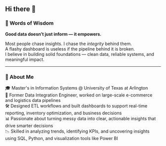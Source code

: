 ## Hi there 👋
### 📜 Words of Wisdom

**Good data doesn’t just inform — it empowers.**

Most people chase insights. I chase the *integrity* behind them.  
A flashy dashboard is useless if the pipeline behind it is broken.  
I believe in building solid foundations — clean data, reliable systems, and meaningful impact.

---

### 🚀 About Me

🎓 Master's in Information Systems @ University of Texas at Arlington  
💼 Former Data Integration Engineer, worked on large-scale e-commerce and logistics data pipelines  
🛠️ Designed ETL workflows and built dashboards to support real-time reporting, inventory optimization, and business decisions  
📊 Passionate about turning messy data into clear, actionable insights that drive smarter decisions  
📉 Skilled in analyzing trends, identifying KPIs, and uncovering insights using SQL, Python, and visualization tools like Power BI


<!--
**akhilaramareddy/akhilaramareddy** is a ✨ _special_ ✨ repository because its `README.md` (this file) appears on your GitHub profile.

Here are some ideas to get you started:

- 🔭 I’m currently working on ...
- 🌱 I’m currently learning ...
- 👯 I’m looking to collaborate on ...
- 🤔 I’m looking for help with ...
- 💬 Ask me about ...
- 📫 How to reach me: ...
- 😄 Pronouns: ...
- ⚡ Fun fact: ...
-->

